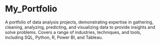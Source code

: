 # My_Portfolio
A portfolio of data analysis projects, demonstrating expertise in gathering, cleaning, analyzing, predicting, and visualizing data to provide insights and solve problems. Covers a range of industries, techniques, and tools, including SQL, Python, R, Power BI, and Tableau.
